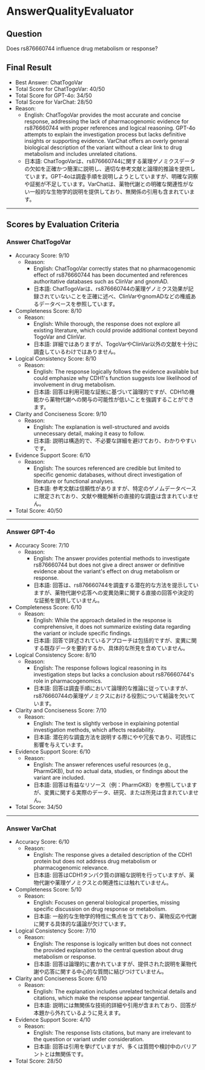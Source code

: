 # AnswerQualityEvaluator

## Question

Does rs876660744 influence drug metabolism or response?

## Final Result

- Best Answer: ChatTogoVar
- Total Score for ChatTogoVar: 40/50
- Total Score for GPT-4o: 34/50
- Total Score for VarChat: 28/50
- Reason:
  - English: ChatTogoVar provides the most accurate and concise response, addressing the lack of pharmacogenomic evidence for rs876660744 with proper references and logical reasoning. GPT-4o attempts to explain the investigation process but lacks definitive insights or supporting evidence. VarChat offers an overly general biological description of the variant without a clear link to drug metabolism and includes unrelated citations.
  - 日本語: ChatTogoVarは、rs876660744に関する薬理ゲノミクスデータの欠如を正確かつ簡潔に説明し、適切な参考文献と論理的推論を提供しています。GPT-4oは調査手順を説明しようとしていますが、明確な洞察や証拠が不足しています。VarChatは、薬物代謝との明確な関連性がない一般的な生物学的説明を提供しており、無関係の引用も含まれています。

---

## Scores by Evaluation Criteria

### Answer ChatTogoVar
- Accuracy Score: 9/10
  - Reason: 
    - English: ChatTogoVar correctly states that no pharmacogenomic effect of rs876660744 has been documented and references authoritative databases such as ClinVar and gnomAD.
    - 日本語: ChatTogoVarは、rs876660744の薬理ゲノミクス効果が記録されていないことを正確に述べ、ClinVarやgnomADなどの権威あるデータベースを参照しています。
- Completeness Score: 8/10
  - Reason: 
    - English: While thorough, the response does not explore all existing literature, which could provide additional context beyond TogoVar and ClinVar.
    - 日本語: 詳細ではありますが、TogoVarやClinVar以外の文献を十分に調査しているわけではありません。
- Logical Consistency Score: 8/10
  - Reason: 
    - English: The response logically follows the evidence available but could emphasize why CDH1's function suggests low likelihood of involvement in drug metabolism.
    - 日本語: 回答は利用可能な証拠に基づいて論理的ですが、CDH1の機能から薬物代謝への関与の可能性が低いことを強調することができます。
- Clarity and Conciseness Score: 9/10
  - Reason: 
    - English: The explanation is well-structured and avoids unnecessary detail, making it easy to follow.
    - 日本語: 説明は構造的で、不必要な詳細を避けており、わかりやすいです。
- Evidence Support Score: 6/10
  - Reason: 
    - English: The sources referenced are credible but limited to specific genomic databases, without direct investigation of literature or functional analyses.
    - 日本語: 参考文献は信頼性がありますが、特定のゲノムデータベースに限定されており、文献や機能解析の直接的な調査は含まれていません。
- Total Score: 40/50

---

### Answer GPT-4o
- Accuracy Score: 7/10
  - Reason: 
    - English: The answer provides potential methods to investigate rs876660744 but does not give a direct answer or definitive evidence about the variant's effect on drug metabolism or response.
    - 日本語: 回答は、rs876660744を調査する潜在的な方法を提示していますが、薬物代謝や応答への変異効果に関する直接の回答や決定的な証拠を提供していません。
- Completeness Score: 6/10
  - Reason: 
    - English: While the approach detailed in the response is comprehensive, it does not summarize existing data regarding the variant or include specific findings.
    - 日本語: 回答で詳述されているアプローチは包括的ですが、変異に関する既存データを要約するか、具体的な所見を含めていません。
- Logical Consistency Score: 8/10
  - Reason: 
    - English: The response follows logical reasoning in its investigation steps but lacks a conclusion about rs876660744's role in pharmacogenomics.
    - 日本語: 回答は調査手順において論理的な推論に従っていますが、rs876660744の薬理ゲノミクスにおける役割について結論を欠いています。
- Clarity and Conciseness Score: 7/10
  - Reason: 
    - English: The text is slightly verbose in explaining potential investigation methods, which affects readability.
    - 日本語: 潜在的な調査方法を説明する際にやや冗長であり、可読性に影響を与えています。
- Evidence Support Score: 6/10
  - Reason: 
    - English: The answer references useful resources (e.g., PharmGKB), but no actual data, studies, or findings about the variant are included.
    - 日本語: 回答は有益なリソース（例：PharmGKB）を参照していますが、変異に関する実際のデータ、研究、または所見は含まれていません。
- Total Score: 34/50

---

### Answer VarChat
- Accuracy Score: 6/10
  - Reason: 
    - English: The response gives a detailed description of the CDH1 protein but does not address drug metabolism or pharmacogenomic relevance.
    - 日本語: 回答はCDH1タンパク質の詳細な説明を行っていますが、薬物代謝や薬理ゲノミクスとの関連性には触れていません。
- Completeness Score: 5/10
  - Reason: 
    - English: Focuses on general biological properties, missing specific discussion on drug response or metabolism.
    - 日本語: 一般的な生物学的特性に焦点を当てており、薬物反応や代謝に関する具体的な議論が欠けています。
- Logical Consistency Score: 7/10
  - Reason: 
    - English: The response is logically written but does not connect the provided explanation to the central question about drug metabolism or response.
    - 日本語: 回答は論理的に書かれていますが、提供された説明を薬物代謝や応答に関する中心的な質問に結びつけていません。
- Clarity and Conciseness Score: 6/10
  - Reason: 
    - English: The explanation includes unrelated technical details and citations, which make the response appear tangential.
    - 日本語: 説明には無関係な技術的詳細や引用が含まれており、回答が本題から外れているように見えます。
- Evidence Support Score: 4/10
  - Reason: 
    - English: The response lists citations, but many are irrelevant to the question or variant under consideration.
    - 日本語: 回答は引用を挙げていますが、多くは質問や検討中のバリアントとは無関係です。
- Total Score: 28/50